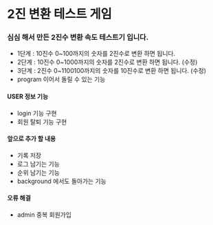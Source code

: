 # 2진 변환 테스트 게임
### 심심 해서 만든 2진수 변환 속도 테스트기 입니다.
- 1단계 : 10진수 0~100까지의 숫자를 2진수로 변환 하면 됩니다. 
- 2단계 : 10진수 0~1000까지의 숫자를 2진수로 변환 하면 됩니다. (수정)
- 3단계 : 2진수 0~1100100까지의 숫자를 10진수로 변환 하면 됩니다. (수정)
- program 이어서 돌릴 수 있는 기능

#### USER 정보 기능
- login 기능 구현
- 회원 탈퇴 기능 구현

#### 앞으로 추가 할 내용
- 기록 저장
- 로그 남기는 기능
- 순위 남기는 기능
- background 에서도 돌아가는 기능

#### 오류 해결
- admin 중복 회원가입
